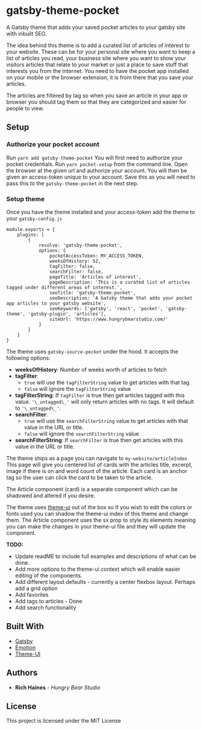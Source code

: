 # gatsby-theme-pocket

A Gatsby theme that adds your saved pocket articles to your gatsby site with inbuilt SEO. 

The idea behind this theme is to add a curated list of articles of interest to your website. These can be for your personal site where you want to keep a list of articles you read, your business site where you want to show your visitors articles that relate to your market or just a place to save stuff that interests you from the internet. You need to have the pocket app installed on your mobile or the browser extension, it is from there that you save your articles. 

The articles are filtered by tag so when you save an article in your app or browser you should tag them so that they are categorized and easier for people to view.

## Setup

### Authorize your pocket account

Run `yarn add gatsby-theme-pocket` You will first need to authorize your pocket credentials. Run `yarn pocket-setup` from the command line. Open the browser at the given url and authorize your account. You will then be given an access-token unique to your account. Save this as you will need to pass this to the `gatsby-theme-pocket` in the next step.

### Setup theme

Once you have the theme installed and your access-token add the theme to your `gatsby-config.js`

```
module.exports = {
    plugins: [
        {
            resolve: 'gatsby-theme-pocket',
            options: {
                pocketAccessToken: MY_ACCESS_TOKEN,
                weeksOfHistory: 52,
                tagFilter: false,
                searchFilter: false,
                pageTitle: 'Articles of interest',
                pageDescription: 'This is a curated list of articles tagged under different areas of interest.',
                seoTitle: 'gatsby-theme-pocket',
                seoDescription: 'A Gatsby theme that adds your pocket app articles to your gatsby website',
                seoKeywords: ['gatsby', 'react', 'pocket', 'gatsby-theme', 'gatsby-plugin', 'articles'],
                siteUrl: 'https://www.hungrybearstudio.com/'
            }
        }
    ]
}
```

The theme uses `gatsby-source-pocket` under the hood. It accepts the following options:

- **weeksOfHistory**: Number of weeks worth of articles to fetch
- **tagFilter**:
  - `true` will use the `tagFilterString` value to get articles with that tag.
  - `false` will ignore the `tagFilterString` value
- **tagFilterString**: If `tagFilter` is true then get articles tagged with this value. `'\_untagged\_'` will only return articles with no tags. It will default to `'\_untagged\_'`.
- **searchFilter**:
  - `true` will use the `searchFilterString` value to get articles with that value in the URL or title.
  - `false` will ignore the `searchFilterString` value
- **searchFilterString**: If `searchFilter` is true then get articles with this value in the URL or title.

The theme ships as a page you can navigate to `my-website/articleIndex` This page will give you centered list of cards with the articles title, excerpt, image if there is on and word count of the article. Each card is an anchor tag so the user can click the card to be taken to the article. 

The Article component (card) is a separate component which can be shadowed and altered if you desire. 

The theme uses [theme-ui](https://theme-ui.com/) out of the box so if you wish to edit the colors or fonts used you can shadow the theme-ui index of this theme and change them. The Article component uses the sx prop to style its elements meaning you can make the changes in your theme-ui file and they will update the component.

**TODO:**
- Update readME to include full examples and descriptions of what can be done.
- Add more options to the theme-ui context which will enable easier editing of the components.
- Add different layout defaults - currently a center flexbox layout. Perhaps add a grid option
- Add favorites
- Add tags to articles - Done
- Add search functionality

## Built With

- [Gatsby](https://www.gatsbyjs.org/)
- [Emotion](https://emotion.sh/docs/introduction)
- [Theme-UI](https://theme-ui.com/)

## Authors

- **Rich Haines** - _Hungry Bear Studio_

## License

This project is licensed under the MIT License